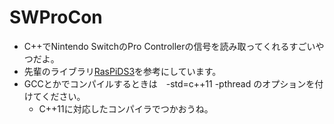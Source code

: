 # SWProCon
* C++でNintendo SwitchのPro Controllerの信号を読み取ってくれるすごいやつだよ。
* 先輩のライブラリ[RasPiDS3](https://github.com/Owl8/RasPiDS3)を参考にしています。
* GCCとかでコンパイルするときは　-std=c++11 -pthread のオプションを付けてください。
	* C++11に対応したコンパイラでつかおうね。